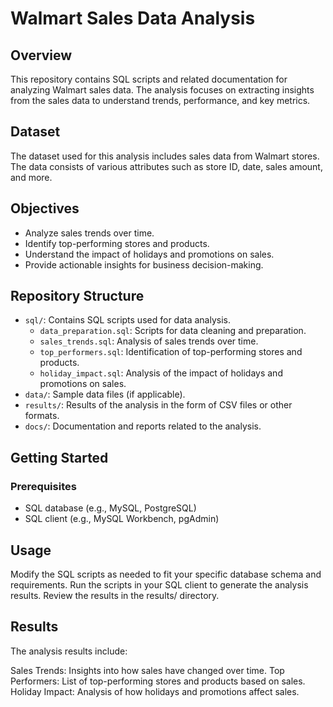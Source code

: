 # Walmart Sales Data Analysis

## Overview

This repository contains SQL scripts and related documentation for analyzing Walmart sales data. The analysis focuses on extracting insights from the sales data to understand trends, performance, and key metrics.

## Dataset

The dataset used for this analysis includes sales data from Walmart stores. The data consists of various attributes such as store ID, date, sales amount, and more.

## Objectives

- Analyze sales trends over time.
- Identify top-performing stores and products.
- Understand the impact of holidays and promotions on sales.
- Provide actionable insights for business decision-making.

## Repository Structure

- `sql/`: Contains SQL scripts used for data analysis.
  - `data_preparation.sql`: Scripts for data cleaning and preparation.
  - `sales_trends.sql`: Analysis of sales trends over time.
  - `top_performers.sql`: Identification of top-performing stores and products.
  - `holiday_impact.sql`: Analysis of the impact of holidays and promotions on sales.
- `data/`: Sample data files (if applicable).
- `results/`: Results of the analysis in the form of CSV files or other formats.
- `docs/`: Documentation and reports related to the analysis.

## Getting Started

### Prerequisites

- SQL database (e.g., MySQL, PostgreSQL)
- SQL client (e.g., MySQL Workbench, pgAdmin)
## Usage
Modify the SQL scripts as needed to fit your specific database schema and requirements.
Run the scripts in your SQL client to generate the analysis results.
Review the results in the results/ directory.
## Results
The analysis results include:

Sales Trends: Insights into how sales have changed over time.
Top Performers: List of top-performing stores and products based on sales.
Holiday Impact: Analysis of how holidays and promotions affect sales.
